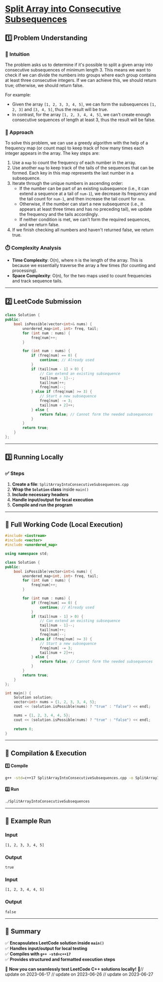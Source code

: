 # **[Split Array into Consecutive Subsequences](https://leetcode.com/problems/split-array-into-consecutive-subsequences/description/)**  

## **1️⃣ Problem Understanding**  
### **📌 Intuition**  
The problem asks us to determine if it's possible to split a given array into consecutive subsequences of minimum length 3. This means we want to check if we can divide the numbers into groups where each group contains at least three consecutive integers. If we can achieve this, we should return true; otherwise, we should return false.

For example:
- Given the array `[1, 2, 3, 3, 4, 5]`, we can form the subsequences `[1, 2, 3]` and `[3, 4, 5]`, thus the result will be true.
- In contrast, for the array `[1, 2, 3, 4, 4, 5]`, we can't create enough consecutive sequences of length at least 3, thus the result will be false.

### **🚀 Approach**  
To solve this problem, we can use a greedy algorithm with the help of a frequency map (or count map) to keep track of how many times each integer appears in the array. The key steps are:
1. Use a `map` to count the frequency of each number in the array.
2. Use another `map` to keep track of the tails of the sequences that can be formed. Each key in this map represents the last number in a subsequence.
3. Iterate through the unique numbers in ascending order:
   - If the number can be part of an existing subsequence (i.e., it can extend a sequence at a tail of `num-1`), we decrease its frequency and the tail count for `num-1`, and then increase the tail count for `num`.
   - Otherwise, if the number can start a new subsequence (i.e., it appears at least three times and has no preceding tail), we update the frequency and the tails accordingly.
   - If neither condition is met, we can't form the required sequences, and we return false.
4. If we finish checking all numbers and haven't returned false, we return true.

### **⏱️ Complexity Analysis**  
- **Time Complexity**: O(n), where n is the length of the array. This is because we essentially traverse the array a few times (for counting and processing).
- **Space Complexity**: O(n), for the two maps used to count frequencies and track sequence tails.

---  

## **2️⃣ LeetCode Submission**  
```cpp
class Solution {
public:
    bool isPossible(vector<int>& nums) {
        unordered_map<int, int> freq, tail;
        for (int num : nums) {
            freq[num]++;
        }

        for (int num : nums) {
            if (freq[num] == 0) {
                continue; // Already used
            }
            if (tail[num - 1] > 0) {
                // Can extend an existing subsequence
                tail[num - 1]--;
                tail[num]++;
                freq[num]--;
            } else if (freq[num] >= 3) {
                // Start a new subsequence
                freq[num] -= 3;
                tail[num + 2]++;
            } else {
                return false; // Cannot form the needed subsequences
            }
        }
        return true;
    }
};  
```  

---  

## **3️⃣ Running Locally**  
### **✅ Steps**  
1. **Create a file**: `SplitArrayIntoConsecutiveSubsequences.cpp`  
2. **Wrap the `Solution` class** inside `main()`  
3. **Include necessary headers**  
4. **Handle input/output for local execution**  
5. **Compile and run the program**  

---  

## **📝 Full Working Code (Local Execution)**  
```cpp
#include <iostream>
#include <vector>
#include <unordered_map>

using namespace std;

class Solution {
public:
    bool isPossible(vector<int>& nums) {
        unordered_map<int, int> freq, tail;
        for (int num : nums) {
            freq[num]++;
        }

        for (int num : nums) {
            if (freq[num] == 0) {
                continue; // Already used
            }
            if (tail[num - 1] > 0) {
                // Can extend an existing subsequence
                tail[num - 1]--;
                tail[num]++;
                freq[num]--;
            } else if (freq[num] >= 3) {
                // Start a new subsequence
                freq[num] -= 3;
                tail[num + 2]++;
            } else {
                return false; // Cannot form the needed subsequences
            }
        }
        return true;
    }
};

int main() {
    Solution solution;
    vector<int> nums = {1, 2, 3, 3, 4, 5};
    cout << (solution.isPossible(nums) ? "true" : "false") << endl;

    nums = {1, 2, 3, 4, 4, 5};
    cout << (solution.isPossible(nums) ? "true" : "false") << endl;
    
    return 0;
}  
```  

---  

## **🔧 Compilation & Execution**  
#### **1️⃣ Compile**  
```bash
g++ -std=c++17 SplitArrayIntoConsecutiveSubsequences.cpp -o SplitArrayIntoConsecutiveSubsequences
```  

#### **2️⃣ Run**  
```bash
./SplitArrayIntoConsecutiveSubsequences
```  

---  

## **🎯 Example Run**  
### **Input**  
```
[1, 2, 3, 3, 4, 5]
```
### **Output**  
```
true
```
### **Input**  
```
[1, 2, 3, 4, 4, 5]
```
### **Output**  
```
false
```  

---  

## **📌 Summary**  
✅ **Encapsulates LeetCode solution inside `main()`**  
✅ **Handles input/output for local testing**  
✅ **Compiles with `g++ -std=c++17`**  
✅ **Provides structured and formatted execution steps**  

🚀 **Now you can seamlessly test LeetCode C++ solutions locally!** 🚀// update on 2023-06-17
// update on 2023-06-26
// update on 2023-06-27
